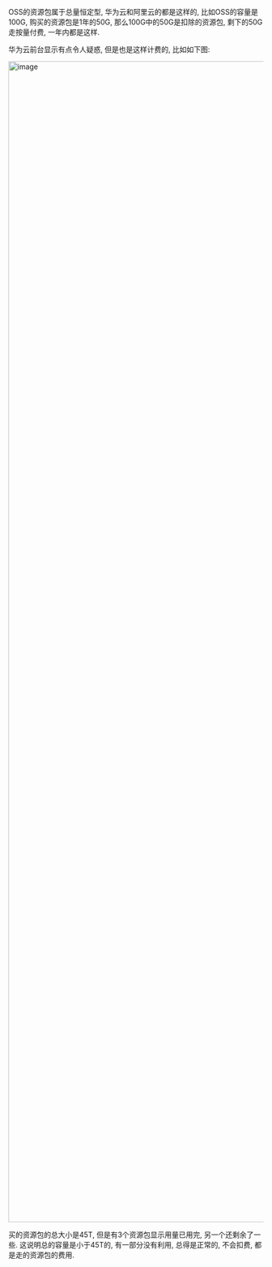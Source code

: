 OSS的资源包属于总量恒定型, 华为云和阿里云的都是这样的, 比如OSS的容量是100G, 购买的资源包是1年的50G, 那么100G中的50G是扣除的资源包, 剩下的50G走按量付费, 一年内都是这样.

华为云前台显示有点令人疑惑, 但是也是这样计费的, 比如如下图:

<img width="2290" alt="image" src="https://github.com/user-attachments/assets/5b202f43-88ce-4fbc-b3b4-8ecb818eae70">

买的资源包的总大小是45T, 但是有3个资源包显示用量已用完, 另一个还剩余了一些. 这说明总的容量是小于45T的, 有一部分没有利用, 总得是正常的, 不会扣费, 都是走的资源包的费用.

